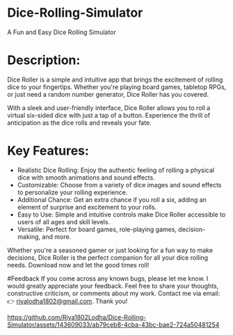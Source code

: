 # Dice-Rolling-Simulator
 A Fun and Easy Dice Rolling Simulator

# Description:
Dice Roller is a simple and intuitive app that brings the excitement of rolling dice to your fingertips. Whether you're playing board games, tabletop RPGs, or just need a random number generator, Dice Roller has you covered.

With a sleek and user-friendly interface, Dice Roller allows you to roll a virtual six-sided dice with just a tap of a button. Experience the thrill of anticipation as the dice rolls and reveals your fate.

# Key Features:
- Realistic Dice Rolling: Enjoy the authentic feeling of rolling a physical dice with smooth animations and sound effects.
- Customizable: Choose from a variety of dice images and sound effects to personalize your rolling experience.
- Additional Chance: Get an extra chance if you roll a six, adding an element of surprise and excitement to your rolls.
- Easy to Use: Simple and intuitive controls make Dice Roller accessible to users of all ages and skill levels.
- Versatile: Perfect for board games, role-playing games, decision-making, and more.

Whether you're a seasoned gamer or just looking for a fun way to make decisions, Dice Roller is the perfect companion for all your dice rolling needs. Download now and let the good times roll!

#Feedback
If you come across any known bugs, please let me know. I would greatly appreciate your feedback. Feel free to share your thoughts, constructive criticism, or comments about my work. Contact me via email: 
👉 riyalodha1802@gmail.com. Thank you!


https://github.com/Riya1802Lodha/Dice-Rolling-Simulator/assets/143609033/ab79ceb8-4cba-43bc-bae2-724a50481254

